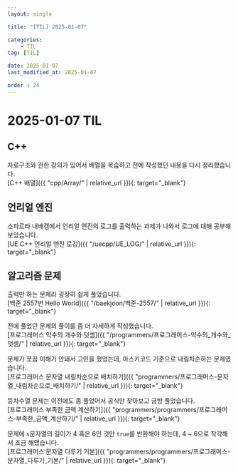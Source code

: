 ```yaml
---
layout: single

title: "[TIL] 2025-01-07"

categories:
    - TIL
tag: [TIL]

date: 2025-01-07
last_modified_at: 2025-01-07

order : 24
---
```


# 2025-01-07 TIL

## C++

자료구조와 관한 강의가 있어서 배열을 복습하고 전에 작성했던 내용을 다시 정리했습니다.  
[C++ 배열]({{ "cpp/Array/" | relative_url }}){: target="_blank"}

## 언리얼 엔진

스파르타 내배캠에서 언리얼 엔진의 로그를 출력하는 과제가 나와서 로그에 대해 공부해보았습니다.  
[UE C++ 언리얼 엔진 로깅]({{ "/uecpp/UE_LOG/" | relative_url }}){: target="_blank"}

## 알고리즘 문제

출력만 하는 문제라 굉장히 쉽게 풀었습니다.  
[백준 2557번 Hello World]({{ "/baekjoon/백준-2557/" | relative_url }}){: target="_blank"}

전에 풀었던 문제의 풀이를 좀 더 자세하게 작성했습니다.  
[프로그래머스 약수의 개수와 덧셈]({{ "/programmers/프로그래머스-약수의_개수와_덧셈/" | relative_url }}){: target="_blank"}

문제가 쪼끔 이해가 안돼서 고민을 했었는데, 아스키코드 기준으로 내림차순하는 문제였습니다.  
[프로그래머스 문자열 내림차순으로 배치하기]({{ "programmers/프로그래머스-문자열_내림차순으로_배치하기/" | relative_url }}){: target="_blank"}

등차수열 문제는 이전에도 좀 풀었어서 공식만 찾아보고 금방 풀었습니다.  
[프로그래머스 부족한 금액 계산하기]({{ "programmers/programmers/프로그래머스-부족한_금액_계산하기/" | relative_url }}){: target="_blank"}

문제에 `s`문자열의 길이가 4 혹은 6인 것만 `true`를 반환해야 하는데, 4 ~ 6으로 착각해서 조금 해맸습니다.  
[프로그래머스 문자열 다루기 기본]({{ "programmers/programmers/프로그래머스-문자열_다루기_기본/" | relative_url }}){: target="_blank"}